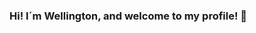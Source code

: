 ### Hi! I´m Wellington, and welcome to my profile!  👋

<!--
**wellingtongoncalves/wellingtongoncalves** is a ✨ _special_ ✨ repository because its `README.md` (this file) appears on your GitHub profile.

Here are some ideas to get you started:

- 🌱 I’m currently learning ... HTML5,CSS FLEXBOX E JAVASCRIPT.
